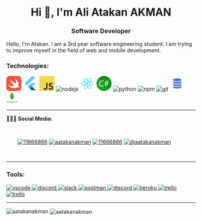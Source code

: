 <h1 align="center">Hi 👋, I'm Ali Atakan AKMAN</h1>
<h3 align="center">Software Developer</h3>



<p>Hello, I'm Atakan.
I am a 3rd year software engineering student. I am trying to improve myself in the field of web and mobile development.</p>


  

<h3 align="left">Technologies:</h3>
<p align="left"><img src="https://raw.githubusercontent.com/github/explore/80688e429a7d4ef2fca1e82350fe8e3517d3494d/topics/swift/swift.png" alt="swift" width="40" height="40"/> 
  <img src="https://raw.githubusercontent.com/github/explore/80688e429a7d4ef2fca1e82350fe8e3517d3494d/topics/flutter/flutter.png" alt="flutter" width="40" height="40"/>
 <img src="https://raw.githubusercontent.com/github/explore/80688e429a7d4ef2fca1e82350fe8e3517d3494d/topics/javascript/javascript.png" alt="javascript" width="40" height="40"/>
 <img src="https://www.vectorlogo.zone/logos/nodejs/nodejs-icon.svg" alt="nodejs" width="40" height="40"/>
<img src="https://raw.githubusercontent.com/github/explore/80688e429a7d4ef2fca1e82350fe8e3517d3494d/topics/react/react.png" alt="react" width="40" height="40"/>
 <img src="https://raw.githubusercontent.com/github/explore/80688e429a7d4ef2fca1e82350fe8e3517d3494d/topics/csharp/csharp.png" alt="cshart" width="40" height="40"/>
   <img src="https://www.vectorlogo.zone/logos/python/python-icon.svg" alt="python" width="40" height="40"/>
  <img src="https://www.vectorlogo.zone/logos/npmjs/npmjs-icon.svg" alt="npm" width="40" height="40"/>
  <img src="https://www.vectorlogo.zone/logos/git-scm/git-scm-icon.svg" alt="git" width="40" height="40"/>
    <img src="https://raw.githubusercontent.com/github/explore/80688e429a7d4ef2fca1e82350fe8e3517d3494d/topics/sql/sql.png" alt="sql" width="40" height="40"/> 
  <a href="https://www.mongodb.com/" target="_blank"> <img src="https://raw.githubusercontent.com/devicons/devicon/master/icons/mongodb/mongodb-original-wordmark.svg" alt="mongodb" width="30" height="30"/> </a>
  
</p>

<hr>


<p align="left">
  
<b>👨🏻‍💻 Social Media:</b>
</p>
<p align="left" style="padding: 30px">
<a href="https://twitter.com/AliAtakanAkman1" target="blank"><img align="center" src="https://cdn.jsdelivr.net/npm/simple-icons@3.0.1/icons/twitter.svg" alt="11666866" height="30" width="30" /></a>
<a href="https://linkedin.com/in/aatakanakman" target="blank"><img align="center" src="https://cdn.jsdelivr.net/npm/simple-icons@3.0.1/icons/linkedin.svg" alt="aatakanakman" height="30" width="30" /></a>
<a href="https://stackoverflow.com/users/11666866/ali-atakan-akman"target="blank"><img align="center" src="https://cdn.jsdelivr.net/npm/simple-icons@3.0.1/icons/stackoverflow.svg" alt="11666866" height="30" width="30" /></a>
<a href="https://medium.com/@aatakanakman" target="blank"><img align="center" src="https://cdn.jsdelivr.net/npm/simple-icons@3.0.1/icons/medium.svg" alt="@aatakanakman" height="30" width="30" /></a>
</p>
 
 <hr>
 
  <h3 align="left">Tools:</h3>
<a href="https://code.visualstudio.com/" target="_blank"> <img src="https://upload.wikimedia.org/wikipedia/commons/thumb/9/9a/Visual_Studio_Code_1.35_icon.svg/1024px-Visual_Studio_Code_1.35_icon.svg.png" alt="vscode" width="30" height="30"/> </a> 
  <a href="https://developer.apple.com/xcode/" target="_blank"> <img src="https://www.vectorlogo.zone/logos/apple_xcode/apple_xcode-icon.svg" alt="discord" width="30" height="30"/> </a> 
<a href="https://slack.com/intl/en-tr/" target="_blank"> <img src="https://cdn.brandfolder.io/5H442O3W/as/pl546j-7le8zk-4nzzs1/Slack_Mark_Web.png" alt="slack" width="37" height="37"/> </a>
<a href="https://postman.com" target="_blank"> <img src="https://www.vectorlogo.zone/logos/getpostman/getpostman-icon.svg" alt="postman" width="30" height="30"/> </a> 
 <a href="https://docker.com" target="_blank"> <img src="https://www.vectorlogo.zone/logos/docker/docker-tile.svg" alt="discord" width="30" height="30"/> </a> 
<a href="https://heroku.com" target="_blank"> <img src="https://www.vectorlogo.zone/logos/heroku/heroku-icon.svg" alt="heroku" width="30" height="30"/> </a> 
<a href="https://trello.com/en" target="_blank"> <img src="https://cdn.iconscout.com/icon/free/png-512/trello-6-569395.png" alt="trello" width="30" height="30"/> </a>
 <a href="https://monday.com/en" target="_blank"> <img src="https://www.vectorlogo.zone/logos/monday/monday-icon.svg" alt="trello" width="30" height="30"/> </a>

<hr>

<p><img align="left" src="https://github-readme-stats.vercel.app/api/top-langs?username=aatakanakman&show_icons=true&theme=radical&locale=en&layout=compact" alt="aatakanakman" /></p>
  
  <p>&nbsp;<img align="center" src="https://github-readme-stats.vercel.app/api?username=aatakanakman&show_icons=true&theme=dark&locale=en" alt="aatakanakman" width="50%" /></p>
